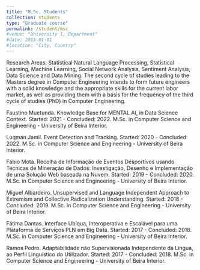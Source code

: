 ```yaml
---
title: "M.Sc. Students"
collection: students
type: "Graduate course"
permalink: /student/msc
#venue: "University 1, Department"
#date: 2015-01-01
#location: "City, Country"
---
```

Research Areas: Statistical Natural Language Processing, Statistical Learning, Machine Learning, Social Network Analysis, Sentiment Analysis, Data Science and Data Mining.
The second cycle of studies leading to the Masters degree in Computer Engineering intends to form future engineers with a solid knowledge and the appropriate skills for the current labor market, as well as providing them with a basis for the frequency of the third cycle of studies (PhD) in Computer Engineering.

Faustino Muetunda. Knowledge Base for MENTAL AI, in Data Science Context. Started: 2021 - Concluded: 2022. M.Sc. in Computer Science and Engineering - University of Beira Interior.

Luqman Jamil. Event Detection and Tracking. Started: 2020 - Concluded: 2022. M.Sc. in Computer Science and Engineering - University of Beira Interior.

Fábio Mota. Recolha de Informação de Eventos Desportivos usando Técnicas de Mineração de Dados: Investigação, Desenho e Implementação de uma Solução Web baseada na Nuvem. Started: 2019 - Concluded: 2020. M.Sc. in Computer Science and Engineering - University of Beira Interior.

Miguel Albardeiro. Unsupervised and Language Independent Approach to Extremism and Collective Radicalization Understanding. Started: 2018 - Concluded: 2019. M.Sc. in Computer Science and Engineering - University of Beira Interior.

Fátima Dantas. Interface Ubíqua, Interoperativa e Escalável para uma Plataforma de Serviços PLN em Big Data. Started: 2017 - Concluded: 2018. M.Sc. in Computer Science and Engineering - University of Beira Interior.

Ramos Pedro. Adaptabilidade não Supervisionada Independente da Língua, ao Perfil Linguístico do Utilizador. Started: 2017 - Concluded: 2018. M.Sc. in Computer Science and Engineering - University of Beira Interior.
